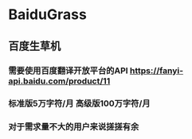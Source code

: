 # BaiduGrass
## 百度生草机
### 需要使用百度翻译开放平台的API https://fanyi-api.baidu.com/product/11
### 标准版5万字符/月 高级版100万字符/月
### 对于需求量不大的用户来说搓搓有余
